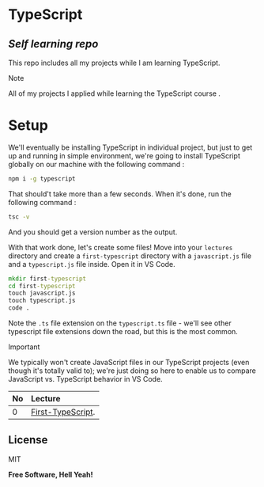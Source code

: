 # TypeScript

## _Self learning repo_

This repo includes all my projects while I am learning TypeScript.

> [!NOTE]
> All of my projects I applied while learning the TypeScript course .

# Setup

We'll eventually be installing TypeScript in individual project, but just to get up and running in simple environment, we're going to install TypeScript globally on our machine with the following command :

```cmd
npm i -g typescript
```

That should't take more than a few seconds. When it's done, run the following command :

```cmd
tsc -v
```

And you should get a version number as the output.

With that work done, let's create some files! Move into your `lectures` directory and create a `first-typescript` directory with a `javascript.js` file and a `typescript.js` file inside. Open it in VS Code.

```cmd
mkdir first-typescript
cd first-typescript
touch javascript.js
touch typescript.js
code .
```

Note the `.ts` file extension on the `typescript.ts` file - we'll see other typescript file extensions down the road, but this is the most common.

> [!IMPORTANT]
> We typically won't create JavaScript files in our TypeScript projects (even though it's totally valid to); we're just doing so here to enable us to compare JavaScript vs. TypeScript behavior in VS Code.

| No  | Lecture                                                                                                 |
| :-- | :------------------------------------------------------------------------------------------------------ |
| 0   | [First-TypeScript](https://github.com/hishamk1999/TypeScript-self-learning/tree/main/first-typescript). |

## License

MIT

**Free Software, Hell Yeah!**
